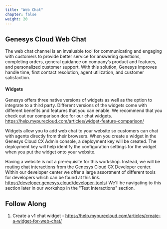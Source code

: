 ```yaml
---
title: "Web Chat"
chapter: false
weight: 20
---
```


## Genesys Cloud Web Chat

The web chat channel is an invaluable tool for communicating and engaging with customers to provide better service for answering questions, completing orders, general guidance on company’s product and features, and personalized customer support. With this solution, Genesys improves handle time, first contact resolution, agent utilization, and customer satisfaction.

#### Widgets
Genesys offers three native versions of widgets as well as the option to integrate to a third party. Different versions of the widgets come with different benefits and features that you can enable. We recommend that you check out our comparison doc for our chat widgets. https://help.mypurecloud.com/articles/widget-feature-comparison/ 

Widgets allow you to add web chat to your website so customers can chat with agents directly from their browsers. When you create a widget in the Genesys Cloud CX Admin console, a deployment key will be created. The deployment key will help identify the configuration settings for the widget when you put the widget onto your website. 

Having a website is not a prerequisite for this workshop. Instead, we will be routing chat interactions from the Genesys Cloud CX Developer center. Within our developer center we offer a large assortment of different tools for developers which can be found at this link. https://developer.genesys.cloud/developer-tools/ We'll be navigating to this section later in our workshop in the "Test Interactions" section.

## Follow Along
 1. Create a v1 chat widget - https://help.mypurecloud.com/articles/create-a-widget-for-web-chat/ 